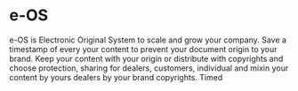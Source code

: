 # e-OS
e-OS is Electronic Original System to scale and grow your company. Save a timestamp of every your content to prevent your document origin to your brand. Keep your content with your origin or distribute with copyrights and choose protection, sharing for dealers, customers, individual and mixin your content by yours dealers by your brand copyrights. Timed 
